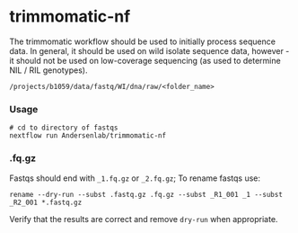 # trimmomatic-nf

The trimmomatic workflow should be used to initially process sequence data. In general, it should be used on
wild isolate sequence data, however - it should not be used on low-coverage sequencing (as used to determine NIL / RIL genotypes). 

`/projects/b1059/data/fastq/WI/dna/raw/<folder_name>`

### Usage

```
# cd to directory of fastqs
nextflow run Andersenlab/trimmomatic-nf
```

### .fq.gz

Fastqs should end with `_1.fq.gz` or `_2.fq.gz`; To rename fastqs use:

```
rename --dry-run --subst .fastq.gz .fq.gz --subst _R1_001 _1 --subst _R2_001 *.fastq.gz
```

Verify that the results are correct and remove `dry-run` when appropriate.
